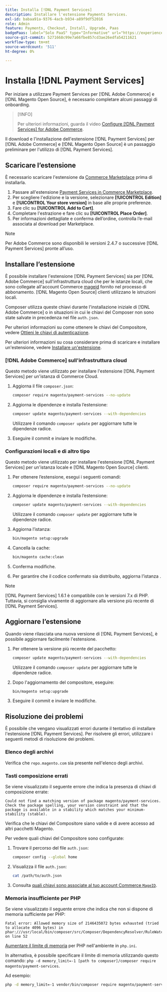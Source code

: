 ```yaml
---
title: Installa [!DNL Payment Services]
description: Installare l'estensione Payments Services.
exl-id: babaa91a-9376-4acb-b934-a89f9df52016
role: Admin
feature: Payments, Checkout, Install, Upgrade, Paas
badgePaas: label="Solo PaaS" type="Informative" url="https://experienceleague.adobe.com/it/docs/commerce/user-guides/product-solutions" tooltip="Applicabile solo ai progetti Adobe Commerce on Cloud (infrastruttura PaaS gestita da Adobe) e ai progetti on-premise."
source-git-commit: 5271668c99e7a66fbe857cd3ae26edfa54211621
workflow-type: tm+mt
source-wordcount: '511'
ht-degree: 0%

---
```


# Installa [!DNL Payment Services]

Per iniziare a utilizzare Payment Services per [!DNL Adobe Commerce] e [!DNL Magento Open Source], è necessario completare alcuni passaggi di onboarding.

>[!INFO]
>
> Per ulteriori informazioni, guarda il video [Configure [!DNL Payment Services] for Adobe Commerce](https://experienceleague.adobe.com/it/docs/commerce-learn/tutorials/admin/adobe-commerce-services/configure-adobe-payment-services).

Il download e l&#39;installazione dell&#39;estensione [!DNL Payment Services] per [!DNL Adobe Commerce] e [!DNL Magento Open Source] è un passaggio preliminare per l&#39;utilizzo di [!DNL Payment Services].

## Scaricare l’estensione

È necessario scaricare l&#39;estensione da [Commerce Marketplace](https://experienceleague.adobe.com/docs/commerce-admin/start/resources/commerce-marketplace.html?lang=it) prima di installarla.

1. Passare all&#39;estensione [Payment Services in Commerce Marketplace](https://commercemarketplace.adobe.com/magento-payment-services.html).
1. Per scegliere l&#39;edizione e la versione, selezionare **[!UICONTROL Edition]** e **[!UICONTROL Your store version]** in base alle proprie preferenze.
1. Fare clic su **[!UICONTROL Add to Cart]**.
1. Completare l&#39;estrazione e fare clic su **[!UICONTROL Place Order]**.
1. Per informazioni dettagliate e conferma dell’ordine, controlla l’e-mail associata al download per Marketplace.

>[!NOTE]
>
> Per Adobe Commerce sono disponibili le versioni 2.4.7 o successive [!DNL Payment Services] pronte all’uso.

## Installare l’estensione

È possibile installare l&#39;estensione [!DNL Payment Services] sia per [!DNL Adobe Commerce] sull&#39;infrastruttura cloud che per le istanze locali, che sono collegate all&#39;account Commerce [mageid](https://developer.adobe.com/commerce/marketplace/guides/sellers/profile-information/#access-keys) fornito nel processo di abbonamento.
[!DNL Magento Open Source] clienti utilizzano le istruzioni locali.

Composer utilizza queste chiavi durante l&#39;installazione iniziale di [!DNL Adobe Commerce] o in situazioni in cui le chiavi del Composer non sono state salvate in precedenza nel file `auth.json`.

Per ulteriori informazioni su come ottenere le chiavi del Compositore, vedere [Ottieni le chiavi di autenticazione](https://experienceleague.adobe.com/it/docs/commerce-operations/installation-guide/prerequisites/authentication-keys).

Per ulteriori informazioni su cosa considerare prima di scaricare e installare un&#39;estensione, vedere [Installare un&#39;estensione](https://experienceleague.adobe.com/it/docs/commerce-operations/installation-guide/tutorials/extensions).

### [!DNL Adobe Commerce] sull&#39;infrastruttura cloud

Questo metodo viene utilizzato per installare l&#39;estensione [!DNL Payment Services] per un&#39;istanza di Commerce Cloud.

1. Aggiorna il file `composer.json`:

   ```bash
   composer require magento/payment-services --no-update
   ```

1. Aggiorna le dipendenze e installa l’estensione:

   ```bash
   composer update magento/payment-services --with-dependencies
   ```

   Utilizzare il comando `composer update` per aggiornare tutte le dipendenze radice.

1. Eseguire il commit e inviare le modifiche.

### Configurazioni locali e di altro tipo

Questo metodo viene utilizzato per installare l&#39;estensione [!DNL Payment Services] per un&#39;istanza locale e [!DNL Magento Open Source] clienti.

1. Per ottenere l’estensione, esegui i seguenti comandi:

   ```bash
   composer require magento/payment-services --no-update
   ```

1. Aggiorna le dipendenze e installa l’estensione:

   ```bash
   composer update magento/payment-services --with-dependencies
   ```

   Utilizzare il comando `composer update` per aggiornare tutte le dipendenze radice.

1. Aggiorna l’istanza:

   ```bash
   bin/magento setup:upgrade
   ```

1. Cancella la cache:

   ```bash
   bin/magento cache:clean
   ```

1. Conferma modifiche.
1. Per garantire che il codice confermato sia distribuito, aggiorna l’istanza .

>[!NOTE]
>
> [!DNL Payment Services] 1.6.1 è compatibile con le versioni 7.x di PHP. Tuttavia, si consiglia vivamente di aggiornare alla versione più recente di [!DNL Payment Services].

## Aggiornare l’estensione

Quando viene rilasciata una nuova versione di [!DNL Payment Services], è possibile aggiornare facilmente l&#39;estensione.

1. Per ottenere la versione più recente del pacchetto:

   ```bash
   composer update magento/payment-services --with-dependencies
   ```

   Utilizzare il comando `composer update` per aggiornare tutte le dipendenze radice.

1. Dopo l&#39;aggiornamento del compositore, eseguire:

   ```bash
   bin/magento setup:upgrade
   ```

1. Eseguire il commit e inviare le modifiche.

## Risoluzione dei problemi

È possibile che vengano visualizzati errori durante il tentativo di installare l&#39;estensione [!DNL Payment Services]. Per risolvere gli errori, utilizzare i seguenti metodi di risoluzione dei problemi.

### Elenco degli archivi

Verifica che `repo.magento.com` sia presente nell&#39;elenco degli archivi.

### Tasti composizione errati

Se viene visualizzato il seguente errore che indica la presenza di chiavi di composizione errate:

```
Could not find a matching version of package magento/payment-services. Check the package spelling, your version constraint and that the package is available in a stability which matches your minimum-stability (stable).
```

Verifica che le chiavi del Compositore siano valide e di avere accesso ad altri pacchetti Magento.

Per vedere quali chiavi del Compositore sono configurate:

1. Trovare il percorso del file `auth.json`:

   ```bash
   composer config --global home
   ```

1. Visualizza il file `auth.json`:

   ```bash
   cat /path/to/auth.json
   ```

1. Consulta [quali chiavi sono associate al tuo account Commerce `MageID`](https://experienceleague.adobe.com/it/docs/commerce-operations/installation-guide/prerequisites/authentication-keys).

### Memoria insufficiente per PHP

Se viene visualizzato il seguente errore che indica che non si dispone di memoria sufficiente per PHP:

```
Fatal error: Allowed memory size of 2146435072 bytes exhausted (tried to allocate 4096 bytes) in phar:///usr/local/bin/composer/src/Composer/DependencyResolver/RuleWatchGraph.php on line 52
```

[Aumentare il limite di memoria](https://experienceleague.adobe.com/it/docs/commerce-cloud-service/user-guide/configure/app/php-settings#increase-php-memory-limit) per PHP nell&#39;ambiente in `php.ini`.

In alternativa, è possibile specificare il limite di memoria utilizzando questo comando: `php -d memory_limit=-1 [path to composer]/composer require magento/payment-services`.

Ad esempio:

```bash
php -d memory_limit=-1 vendor/bin/composer require magento/payment-services
```
